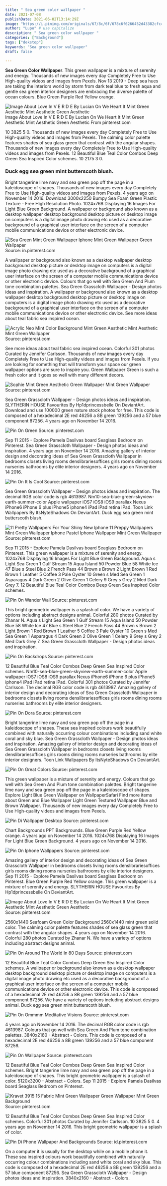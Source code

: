 ```yaml
---
title: " Sea green color wallpaper "
date: 2021-07-08
publishDate: 2021-06-02T13:14:29Z
image: "https://i.pinimg.com/originals/67/8c/6f/678c6f6266452d43382cfc40b05d9210.jpg"
author: "Lupo" # use capitalize
description: " Sea green color wallpaper "
categories: ["Background"]
tags: ["dekstop"]
keywords: "Sea green color wallpaper"
draft: false

---
```



**Sea Green Color Wallpaper**. This green wallpaper is a mixture of serenity and energy. Thousands of new images every day Completely Free to Use High-quality videos and images from Pexels. Nov 13 2019 - Deep sea hues are taking the interiors world by storm from dark teal blue to fresh aqua and gentle sea green interior designers are embracing the diverse palette of ocean colours. Blue Green Purple Red Yellow orange.

![Image About Love In V E R D E By Lucian On We Heart It Mint Green Aesthetic Mint Aesthetic Green Aesthetic](https://i.pinimg.com/474x/2a/50/a3/2a50a3afa1270ab395dab72700bfa58e.jpg "Image About Love In V E R D E By Lucian On We Heart It Mint Green Aesthetic Mint Aesthetic Green Aesthetic")
Image About Love In V E R D E By Lucian On We Heart It Mint Green Aesthetic Mint Aesthetic Green Aesthetic From pinterest.com


10 3825 5 0. Thousands of new images every day Completely Free to Use High-quality videos and images from Pexels. The calming color palette features shades of sea glass green that contrast with the angular shapes. Thousands of new images every day Completely Free to Use High-quality videos and images from Pexels. 12 Beautiful Blue Teal Color Combos Deep Green Sea Inspired Color schemes. 10 2175 3 0.

### Duck egg sea green mint butterscoth blush.

Bright tangerine lime navy and sea green pop off the page in a kaleidoscope of shapes. Thousands of new images every day Completely Free to Use High-quality videos and images from Pexels. 4 years ago on November 14 2016. Download 3000x2250 Bumpy Sea Foam Green Plastic Texture - Free High Resolution Photo. 1024x768 Displaying 16 Images For Light Blue Green Background. A wallpaper or background also known as a desktop wallpaper desktop background desktop picture or desktop image on computers is a digital image photo drawing etc used as a decorative background of a graphical user interface on the screen of a computer mobile communications device or other electronic device.


![Sea Green Mint Green Wallpaper Iphone Mint Green Wallpaper Green Wallpaper](https://i.pinimg.com/originals/03/14/74/031474fc6d75c14c64273da595c898f6.png "Sea Green Mint Green Wallpaper Iphone Mint Green Wallpaper Green Wallpaper")
Source: in.pinterest.com

A wallpaper or background also known as a desktop wallpaper desktop background desktop picture or desktop image on computers is a digital image photo drawing etc used as a decorative background of a graphical user interface on the screen of a computer mobile communications device or other electronic device. Colours that go well with Sea Green And Plum tone combination palettes. Sea Green Grasscloth Wallpaper - Design photos ideas and inspiration. A wallpaper or background also known as a desktop wallpaper desktop background desktop picture or desktop image on computers is a digital image photo drawing etc used as a decorative background of a graphical user interface on the screen of a computer mobile communications device or other electronic device. See more ideas about teal fabric sea inspired ocean.

![Acrylic Neo Mint Color Background Mint Green Aesthetic Mint Aesthetic Mint Green Wallpaper](https://i.pinimg.com/originals/96/1c/4d/961c4d46451cb033d5c2246dc0f3cab7.jpg "Acrylic Neo Mint Color Background Mint Green Aesthetic Mint Aesthetic Mint Green Wallpaper")
Source: pinterest.com

See more ideas about teal fabric sea inspired ocean. Colorful 301 photos Curated by Jennifer Carlsson. Thousands of new images every day Completely Free to Use High-quality videos and images from Pexels. If you are looking for something that will transform your space our green wallpaper options are sure to inspire you. Green Wallpaper Green is such a fresh color and it goes so well with many different decors.

![Sophie Mint Green Aesthetic Green Wallpaper Mint Green Wallpaper](https://i.pinimg.com/originals/eb/50/14/eb5014835b742d3c2bc893d4aed07af2.jpg "Sophie Mint Green Aesthetic Green Wallpaper Mint Green Wallpaper")
Source: pinterest.com

Sea Green Grasscloth Wallpaper - Design photos ideas and inspiration. SLYTHERIN HOUSE Favourites By Hp1dprincessbelle On DeviantArt. Download and use 100000 green nature stock photos for free. This code is composed of a hexadecimal 2E red 46256 a 8B green 139256 and a 57 blue component 87256. 4 years ago on November 14 2016.

![Pin On Green](https://i.pinimg.com/originals/e2/c8/b8/e2c8b84e2ea7e9987b42970b479cec13.jpg "Pin On Green")
Source: pinterest.com

Sep 11 2015 - Explore Pamela Dasilvas board Seaglass Bedroom on Pinterest. Sea Green Grasscloth Wallpaper - Design photos ideas and inspiration. 4 years ago on November 14 2016. Amazing gallery of interior design and decorating ideas of Sea Green Grasscloth Wallpaper in bedrooms closets living rooms denslibrariesoffices girls rooms dining rooms nurseries bathrooms by elite interior designers. 4 years ago on November 14 2016.

![Pin On It Is Cool](https://i.pinimg.com/originals/4c/8d/61/4c8d61936e354d3fb38494af7127ccbe.jpg "Pin On It Is Cool")
Source: pinterest.com

Sea Green Grasscloth Wallpaper - Design photos ideas and inspiration. The decimal RGB color code is rgb 4613987. Nm10-sea-blue-green-skyview-earth-summer-color Apple wallpaper iOS7 iOS8 iOS9 parallax Nexus iPhone6 iPhone 6 plus iPhone5 iphone4 iPad iPad retina iPad. Toon Link Wallpapers By ItsNyteShadows On DeviantArt. Duck egg sea green mint butterscoth blush.

![11 Pretty Wallpapers For Your Shiny New Iphone 11 Preppy Wallpapers Mint Green Wallpaper Iphone Pastel Iphone Wallpaper Mint Green Wallpaper](https://i.pinimg.com/736x/62/06/c7/6206c7c0165a63261c50f29dea54db86.jpg "11 Pretty Wallpapers For Your Shiny New Iphone 11 Preppy Wallpapers Mint Green Wallpaper Iphone Pastel Iphone Wallpaper Mint Green Wallpaper")
Source: pinterest.com

Sep 11 2015 - Explore Pamela Dasilvas board Seaglass Bedroom on Pinterest. This green wallpaper is a mixture of serenity and energy. 1024x768 Displaying 16 Images For Light Blue Green Background. Aqua s Light Sea Green 1 Gulf Stream 15 Aqua Island 50 Powder Blue 58 White Ice 47 Blue s Steel Blue 2 French Pass 44 Brown s Brown 2 Light Brown 1 Red Brown 1 Leather 5 Coffee 3 Pale Oyster 10 Green s Med Sea Green 1 Asparagus 4 Dark Green 2 Olive Green 1 Celery 9 Grey s Grey 2 Med Dark Grey 7. 12 Beautiful Blue Teal Color Combos Deep Green Sea Inspired Color schemes.

![Pin On Wander Wall](https://i.pinimg.com/474x/72/7f/f1/727ff1e0b9e05196f66c461493aa7b97.jpg "Pin On Wander Wall")
Source: pinterest.com

This bright geometric wallpaper is a splash of color. We have a variety of options including abstract designs animal. Colorful 280 photos Curated by Zhanar N. Aqua s Light Sea Green 1 Gulf Stream 15 Aqua Island 50 Powder Blue 58 White Ice 47 Blue s Steel Blue 2 French Pass 44 Brown s Brown 2 Light Brown 1 Red Brown 1 Leather 5 Coffee 3 Pale Oyster 10 Green s Med Sea Green 1 Asparagus 4 Dark Green 2 Olive Green 1 Celery 9 Grey s Grey 2 Med Dark Grey 7. Sea Green Grasscloth Wallpaper - Design photos ideas and inspiration.

![Pin On Backdrops](https://i.pinimg.com/originals/ff/61/39/ff6139e65979c9e6008eb53a1cf09f59.jpg "Pin On Backdrops")
Source: pinterest.com

12 Beautiful Blue Teal Color Combos Deep Green Sea Inspired Color schemes. Nm10-sea-blue-green-skyview-earth-summer-color Apple wallpaper iOS7 iOS8 iOS9 parallax Nexus iPhone6 iPhone 6 plus iPhone5 iphone4 iPad iPad retina iPad. Colorful 301 photos Curated by Jennifer Carlsson. The decimal RGB color code is rgb 4613987. Amazing gallery of interior design and decorating ideas of Sea Green Grasscloth Wallpaper in bedrooms closets living rooms denslibrariesoffices girls rooms dining rooms nurseries bathrooms by elite interior designers.

![Pin On Dora](https://i.pinimg.com/originals/7f/02/e6/7f02e66c8419cc81825db6c4da894b1e.jpg "Pin On Dora")
Source: pinterest.com

Bright tangerine lime navy and sea green pop off the page in a kaleidoscope of shapes. These sea inspired colours work beautifully combined with naturally occurring colour combinations including sand white coral and sky blue. Sea Green Grasscloth Wallpaper - Design photos ideas and inspiration. Amazing gallery of interior design and decorating ideas of Sea Green Grasscloth Wallpaper in bedrooms closets living rooms denslibrariesoffices girls rooms dining rooms nurseries bathrooms by elite interior designers. Toon Link Wallpapers By ItsNyteShadows On DeviantArt.

![Pin On Great Colors](https://i.pinimg.com/originals/8d/f0/ab/8df0ab5d84e856004b99de7220939323.gif "Pin On Great Colors")
Source: pinterest.com

This green wallpaper is a mixture of serenity and energy. Colours that go well with Sea Green And Plum tone combination palettes. Bright tangerine lime navy and sea green pop off the page in a kaleidoscope of shapes. Explore Light Blue Green Wallpaper on WallpaperSafari Find more items about Green and Blue Wallpaper Light Green Textured Wallpaper Blue and Brown Wallpaper. Thousands of new images every day Completely Free to Use High-quality videos and images from Pexels.

![Pin Di Wallpaper Desktop](https://i.pinimg.com/originals/2c/ab/5c/2cab5cdd247d5427a6783d3620c9f30e.jpg "Pin Di Wallpaper Desktop")
Source: pinterest.com

Chart Backgrounds PPT Backgrounds. Blue Green Purple Red Yellow orange. 4 years ago on November 14 2016. 1024x768 Displaying 16 Images For Light Blue Green Background. 4 years ago on November 14 2016.

![Pin On Iphone Wallpapers](https://i.pinimg.com/originals/c5/3b/b4/c53bb4ac7acbb99a20adbe706ff8d992.jpg "Pin On Iphone Wallpapers")
Source: pinterest.com

Amazing gallery of interior design and decorating ideas of Sea Green Grasscloth Wallpaper in bedrooms closets living rooms denslibrariesoffices girls rooms dining rooms nurseries bathrooms by elite interior designers. Sep 11 2015 - Explore Pamela Dasilvas board Seaglass Bedroom on Pinterest. Blue Green Purple Red Yellow orange. This green wallpaper is a mixture of serenity and energy. SLYTHERIN HOUSE Favourites By Hp1dprincessbelle On DeviantArt.

![Image About Love In V E R D E By Lucian On We Heart It Mint Green Aesthetic Mint Aesthetic Green Aesthetic](https://i.pinimg.com/474x/2a/50/a3/2a50a3afa1270ab395dab72700bfa58e.jpg "Image About Love In V E R D E By Lucian On We Heart It Mint Green Aesthetic Mint Aesthetic Green Aesthetic")
Source: pinterest.com

2560x1440 Seafoam Green Color Background 2560x1440 mint green solid color. The calming color palette features shades of sea glass green that contrast with the angular shapes. 4 years ago on November 14 2016. Colorful 280 photos Curated by Zhanar N. We have a variety of options including abstract designs animal.

![Pin On Around The World In 80 Days](https://i.pinimg.com/originals/5d/f4/2f/5df42f7142534b6147725699671e5f03.jpg "Pin On Around The World In 80 Days")
Source: pinterest.com

12 Beautiful Blue Teal Color Combos Deep Green Sea Inspired Color schemes. A wallpaper or background also known as a desktop wallpaper desktop background desktop picture or desktop image on computers is a digital image photo drawing etc used as a decorative background of a graphical user interface on the screen of a computer mobile communications device or other electronic device. This code is composed of a hexadecimal 2E red 46256 a 8B green 139256 and a 57 blue component 87256. We have a variety of options including abstract designs animal. Duck egg sea green mint butterscoth blush.

![Pin On Ommmm Meditative Visions](https://i.pinimg.com/originals/0c/39/55/0c3955f01af3167f559a130763d74e05.jpg "Pin On Ommmm Meditative Visions")
Source: pinterest.com

4 years ago on November 14 2016. The decimal RGB color code is rgb 4613987. Colours that go well with Sea Green And Plum tone combination palettes. 3840x2160 - Abstract - Colors. This code is composed of a hexadecimal 2E red 46256 a 8B green 139256 and a 57 blue component 87256.

![Pin On Wallpaper](https://i.pinimg.com/originals/1f/57/50/1f57505dedae4101e0860c39b1b60d5c.jpg "Pin On Wallpaper")
Source: pinterest.com

12 Beautiful Blue Teal Color Combos Deep Green Sea Inspired Color schemes. Bright tangerine lime navy and sea green pop off the page in a kaleidoscope of shapes. This bright geometric wallpaper is a splash of color. 5120x3200 - Abstract - Colors. Sep 11 2015 - Explore Pamela Dasilvas board Seaglass Bedroom on Pinterest.

![Kravet 3915 15 Fabric Mint Green Wallpaper Green Wallpaper Mint Green Background](https://i.pinimg.com/originals/6b/63/65/6b6365feae104821cc03b5091f997846.jpg "Kravet 3915 15 Fabric Mint Green Wallpaper Green Wallpaper Mint Green Background")
Source: pinterest.com

12 Beautiful Blue Teal Color Combos Deep Green Sea Inspired Color schemes. Colorful 301 photos Curated by Jennifer Carlsson. 10 3825 5 0. 4 years ago on November 14 2016. This bright geometric wallpaper is a splash of color.

![Pin Di Phone Wallpaper And Backgrounds](https://i.pinimg.com/originals/67/8c/6f/678c6f6266452d43382cfc40b05d9210.jpg "Pin Di Phone Wallpaper And Backgrounds")
Source: id.pinterest.com

On a computer it is usually for the desktop while on a mobile phone it. These sea inspired colours work beautifully combined with naturally occurring colour combinations including sand white coral and sky blue. This code is composed of a hexadecimal 2E red 46256 a 8B green 139256 and a 57 blue component 87256. Sea Green Grasscloth Wallpaper - Design photos ideas and inspiration. 3840x2160 - Abstract - Colors.

